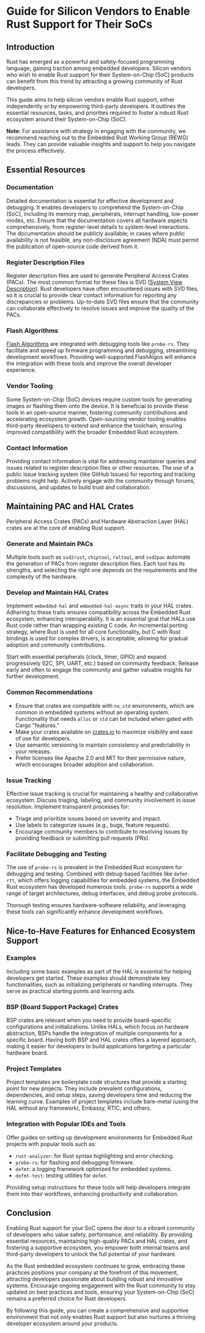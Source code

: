 # Guide for Silicon Vendors to Enable Rust Support for Their SoCs

## Introduction

Rust has emerged as a powerful and safety-focused programming language, gaining
traction among embedded developers. Silicon vendors who wish to enable Rust
support for their System-on-Chip (SoC) products can benefit from this trend by
attracting a growing community of Rust developers.

This guide aims to help silicon vendors enable Rust support, either
independently or by empowering third-party developers. It outlines the
essential resources, tasks, and priorities required to foster a robust Rust
ecosystem around their System-on-Chip (SoC).

**Note:** For assistance with strategy in engaging with the community, we
recommend reaching out to the Embedded Rust Working Group (REWG) leads. They
can provide valuable insights and support to help you navigate the process
effectively.

## Essential Resources

### Documentation

Detailed documentation is essential for effective development and debugging. It
enables developers to comprehend the System-on-Chip (SoC), including its memory
map, peripherals, interrupt handling, low-power modes, etc. Ensure that the
documentation covers all hardware aspects comprehensively, from register-level
details to system-level interactions. The documentation should be publicly
available; in cases where public availability is not feasible, any
non-disclosure agreement (NDA) must permit the publication of open-source code
derived from it.

### Register Description Files

Register description files are used to generate Peripheral Access Crates
(PACs). The most common format for these files is SVD
([System View Description](https://open-cmsis-pack.github.io/svd-spec)). Rust
developers have often encountered issues with SVD files, so it is crucial to
provide clear contact information for reporting any discrepancies or problems.
Up-to-date SVD files ensure that the community can collaborate effectively to
resolve issues and improve the quality of the PACs.

### Flash Algorithms

[Flash Algorithms](https://open-cmsis-pack.github.io/Open-CMSIS-Pack-Spec/main/html/flashAlgorithm.html)
are integrated with debugging tools like `probe-rs`. They facilitate and speed
up firmware programming and debugging, streamlining development workflows.
Providing well-supported FlashAlgos will enhance the integration with these
tools and improve the overall developer experience.

### Vendor Tooling

Some System-on-Chip (SoC) devices require custom tools for generating images or
flashing them onto the device. It is beneficial to provide these tools in an
open-source manner, fostering community contributions and accelerating
ecosystem growth. Open-sourcing vendor tooling enables third-party developers
to extend and enhance the toolchain, ensuring improved compatibility with the
broader Embedded Rust ecosystem.

### Contact Information

Providing contact information is vital for addressing maintainer queries and
issues related to register description files or other resources. The use of a
public issue tracking system (like GitHub Issues) for reporting and tracking
problems might help. Actively engage with the community through forums,
discussions, and updates to build trust and collaboration.

## Maintaining PAC and HAL Crates

Peripheral Access Crates (PACs) and Hardware Abstraction Layer (HAL) crates are
at the core of enabling Rust support.

### Generate and Maintain PACs

Multiple tools such as `svd2rust`, `chiptool`, `raltool`, and `svd2pac`
automate the generation of PACs from register description files. Each tool has
its strengths, and selecting the right one depends on the requirements and the
complexity of the hardware.

### Develop and Maintain HAL Crates

Implement `embedded-hal` and `embedded-hal-async` traits in your HAL crates.
Adhering to these traits ensures compatibility across the Embedded Rust
ecosystem, enhancing interoperability. It is an essential goal that HALs use
Rust code rather than wrapping existing C code. An incremental porting
strategy, where Rust is used for all core functionality, but C with Rust
bindings is used for complex drivers, is acceptable, allowing for gradual
adoption and community contributions.

Start with essential peripherals (clock, timer, GPIO) and expand progressively
(I2C, SPI, UART, etc.) based on community feedback. Release early and often to
engage the community and gather valuable insights for further development.

### Common Recommendations

- Ensure that crates are compatible with `no_std` environments, which are
  common in embedded systems without an operating system. Functionality that
  needs `alloc` or `std` can be included when gated with Cargo "features."
- Make your crates available on [crates.io](https://crates.io/) to maximize
  visibility and ease of use for developers.
- Use semantic versioning to maintain consistency and predictability in your
  releases.
- Prefer licenses like Apache 2.0 and MIT for their permissive nature, which
  encourages broader adoption and collaboration.

### Issue Tracking

Effective issue tracking is crucial for maintaining a healthy and collaborative
ecosystem. Discuss triaging, labeling, and community involvement in issue
resolution. Implement transparent processes for:

- Triage and prioritize issues based on severity and impact.
- Use labels to categorize issues (e.g., bugs, feature requests).
- Encourage community members to contribute to resolving issues by providing
  feedback or submitting pull requests (PRs).

### Facilitate Debugging and Testing

The use of `probe-rs` is prevalent in the Embedded Rust ecosystem for debugging
and testing. Combined with debug-based facilities like `defmt-rtt`, which
offers logging capabilities for embedded systems, the Embedded Rust ecosystem
has developed numerous tools. `probe-rs` supports a wide range of target
architectures, debug interfaces, and debug probe protocols.

Thorough testing ensures hardware-software reliability, and leveraging these
tools can significantly enhance development workflows.

## Nice-to-Have Features for Enhanced Ecosystem Support

### Examples

Including some basic examples as part of the HAL is essential for helping
developers get started. These examples should demonstrate key functionalities,
such as initializing peripherals or handling interrupts. They serve as
practical starting points and learning aids.

### BSP (Board Support Package) Crates

BSP crates are relevant when you need to provide board-specific configurations
and initializations. Unlike HALs, which focus on hardware abstraction, BSPs
handle the integration of multiple components for a specific board. Having both
BSP and HAL crates offers a layered approach, making it easier for developers
to build applications targeting a particular hardware board.

### Project Templates

Project templates are boilerplate code structures that provide a starting point
for new projects. They include prevalent configurations, dependencies, and
setup steps, saving developers time and reducing the learning curve. Examples
of project templates include bare-metal (using the HAL without any framework),
Embassy, RTIC, and others.

### Integration with Popular IDEs and Tools

Offer guides on setting up development environments for Embedded Rust projects
with popular tools such as:

- `rust-analyzer`: for Rust syntax highlighting and error checking.
- `probe-rs`: for flashing and debugging firmware.
- `defmt`: a logging framework optimized for embedded systems.
- `defmt-test`: testing utilities for `defmt`.

Providing setup instructions for these tools will help developers integrate
them into their workflows, enhancing productivity and collaboration.

## Conclusion

Enabling Rust support for your SoC opens the door to a vibrant community of
developers who value safety, performance, and reliability. By providing
essential resources, maintaining high-quality PACs and HAL crates, and
fostering a supportive ecosystem, you empower both internal teams and
third-party developers to unlock the full potential of your hardware.

As the Rust embedded ecosystem continues to grow, embracing these practices
positions your company at the forefront of this movement, attracting developers
passionate about building robust and innovative systems. Encourage ongoing
engagement with the Rust community to stay updated on best practices and tools,
ensuring your System-on-Chip (SoC) remains a preferred choice for Rust
developers.

By following this guide, you can create a comprehensive and supportive
environment that not only enables Rust support but also nurtures a thriving
developer ecosystem around your products.
